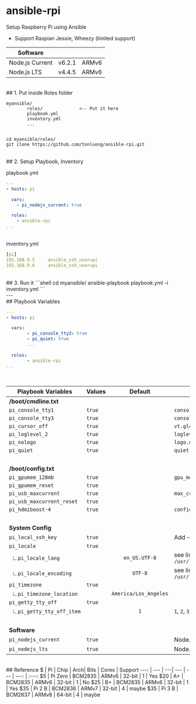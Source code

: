 # ansible-rpi

Setup Raspberry Pi using Ansible

- Support  Raspian Jessie, Wheezy (limited support)



Software | | &nbsp;
 --- | --- | ---
Node.js Current | v6.2.1 | ARMv6
Node.js LTS | v4.4.5 | ARMv6

<br>
## 1. Put inside Roles folder

```
myansible/
		roles/				<-- Put it here
		playbook.yml
		inventory.yml
		...
	
```
```shell
cd myansible/roles/
git clone https://github.com/tonluong/ansible-rpi.git
```  

<br>
## 2. Setup Playbook, Inventory

playbook.yml

```yaml
---
- hosts: pi

  vars:
    - pi_nodejs_current: true

  roles:
    - ansible-rpi
...
```
<br>
inventory.yml

```yaml
[pi]
192.168.9.5		ansible_ssh_user=pi
192.168.9.6		ansible_ssh_user=pi
```
<br>
## 3. Run it
```shell
cd myansible/
ansible-playbook playbook.yml -i inventory.yml
``` 
    
<br>
---

<br>
## Playbook Variables

```yaml
---
- hosts: pi

  vars:
  		- pi_console_tty3: true
  		- pi_quiet: true
  		...
  		
  roles:
  		- ansible-rpi
...
```

<br>

Playbook Variables | Values | Default | &nbsp;  
------------------ | ------ | :-------: | --- 
 **/boot/cmdline.txt** | | | |
`pi_console_tty1` | `true` |  | `console=tty1` 
`pi_console_tty3` | `true` |  | `console=tty3` 
`pi_cursor_off` | `true` |  | `vt.global_cursor_default=0`
`pi_loglevel_2` | `true` |  | `loglevel=2`
`pi_nologo` | `true` |  | `logo.nologo`
`pi_quiet` | `true` |  | `quiet`
&nbsp; | | | 
 **/boot/config.txt** | | | 
`pi_gpumem_128mb` | `true` |  | `gpu_mem=128` 
`pi_gpumem_reset` | `true` |  | 
`pi_usb_maxcurrent` | `true` |  | `max_current_usb=1`
`pi_usb_maxcurrent_reset` | `true` |  |
`pi_hdmiboost-4` | `true` |  | `config_hdmi_boost=4` 
&nbsp; | | | |
**System Config** | | |  
`pi_local_ssh_key` | `true` |  | Add `~/.ssh/id_rsa.pub` to Pi
`pi_locale` | `true` |  | 
&nbsp;&nbsp;&#8735;`pi_locale_lang` |  | <nobr>`en_US.UTF-8`</nobr> | see list at: `/usr/local/share/i18n/SUPPORTED`
&nbsp;&nbsp;&#8735;`pi_locale_encoding` |  | <nobr>`UTF-8`</nobr> | see list at: `/usr/local/share/i18n/SUPPORTED` 
`pi_timezone` | `true` |  | 
&nbsp;&nbsp;&#8735;`pi_timezone_location` |  | `America/Los_Angeles` | 
`pi_getty_tty_off` | `true` |  | 
&nbsp;&nbsp;&#8735;`pi_getty_tty_off_item` |  | `1` | `1`, `2`, `3`, ...
&nbsp; | | |
**Software** | | | |
`pi_nodejs_current` | `true` |  | Node.js Current v6.2.1, ARMv6
`pi_nodejs_lts` | `true` |  | Node.js LTS v4.4.5, ARMv6


<br>
## Reference
$ | Pi | Chip | Arch| Bits | Cores | Support
---: | --- | ---| --- | --- | ---: | :---:
$5 | Pi Zero | BCM2835 | ARMv6 | 32-bit | 1 | Yes
$20 | A+ | BCM2835 | ARMv6 | 32-bit | 1 | No
$25 | B+ | BCM2835 | ARMv6 | 32-bit | 1 | Yes
$35 | Pi 2 B | BCM2836 | ARMv7 | 32-bit | 4 | maybe
$35 | Pi 3 B | BCM2837 | ARMv8 | 64-bit | 4 | maybe